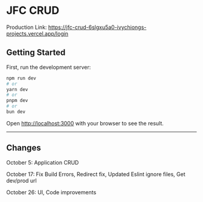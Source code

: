 # JFC CRUD

Production Link:
https://jfc-crud-6slgxu5a0-ivychiongs-projects.vercel.app/login

## Getting Started

First, run the development server:

```bash
npm run dev
# or
yarn dev
# or
pnpm dev
# or
bun dev
```

Open [http://localhost:3000](http://localhost:3000) with your browser to see the result.

---

## Changes

October 5: Application CRUD

October 17: Fix Build Errors, Redirect fix, Updated Eslint ignore files, Get dev/prod url

October 26: UI, Code improvements
